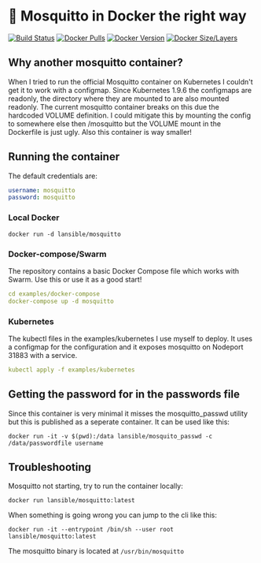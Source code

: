 #  🦟 Mosquitto in Docker the right way

[![Build Status](https://cloud.drone.io/api/badges/LANsible/docker-mosquitto/status.svg)](https://cloud.drone.io/LANsible/docker-mosquitto)
[![Docker Pulls](https://img.shields.io/docker/pulls/lansible/mosquitto.svg)](https://hub.docker.com/r/lansible/hoem-assistant)
[![Docker Version](https://images.microbadger.com/badges/version/lansible/mosquitto:latest.svg)](https://microbadger.com/images/lansible/mosquitto:latest)
[![Docker Size/Layers](https://images.microbadger.com/badges/image/lansible/mosquitto:latest.svg)](https://microbadger.com/images/lansible/mosquitto:latest)

## Why another mosquitto container?
When I tried to run the official Mosquitto container on Kubernetes I couldn't get it to work with a configmap.
Since Kubernetes 1.9.6 the configmaps are readonly, the directory where they are mounted to are also mounted readonly.
The current mosquitto container breaks on this due the hardcoded VOLUME definition.
I could mitigate this by mounting the config to somewhere else then /mosquitto but the VOLUME mount in the Dockerfile is just ugly.
Also this container is way smaller!

## Running the container

The default credentials are:

```yaml
username: mosquitto
password: mosquitto
```

### Local Docker
```
docker run -d lansible/mosquitto
```

### Docker-compose/Swarm

The repository contains a basic Docker Compose file which works with Swarm.
Use this or use it as a good start!

```yaml
cd examples/docker-compose
docker-compose up -d mosquitto
```
### Kubernetes

The kubectl files in the examples/kubernetes I use myself to deploy.
It uses a configmap for the configuration and it exposes mosquitto on Nodeport 31883 with a service.

```yaml
kubectl apply -f examples/kubernetes
```

## Getting the password for in the passwords file

Since this container is very minimal it misses the mosquitto_passwd utility but this is published as a seperate container.
It can be used like this:
```
docker run -it -v $(pwd):/data lansible/mosquito_passwd -c /data/passwordfile username
```

## Troubleshooting

Mosquitto not starting, try to run the container locally:
```
docker run lansible/mosquitto:latest
```

When something is going wrong you can jump to the cli like this:

```
docker run -it --entrypoint /bin/sh --user root lansible/mosquitto:latest
```

The mosquitto binary is located at `/usr/bin/mosquitto`
